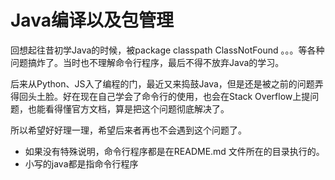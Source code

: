 # Java编译以及包管理
回想起往昔初学Java的时候，被package classpath ClassNotFound 。。。等各种问题搞炸了。当时也不理解命令行程序，最后不得不放弃Java的学习。

后来从Python、JS入了编程的门，最近又来捣鼓Java，但是还是被之前的问题弄得回头土脸。好在现在自己学会了命令行的使用，也会在Stack Overflow上提问题，也能看得懂官方文档，算是把这个问题彻底解决了。

所以希望好好理一理，希望后来者再也不会遇到这个问题了。

- 如果没有特殊说明，命令行程序都是在README.md 文件所在的目录执行的。
- 小写的java都是指命令行程序
